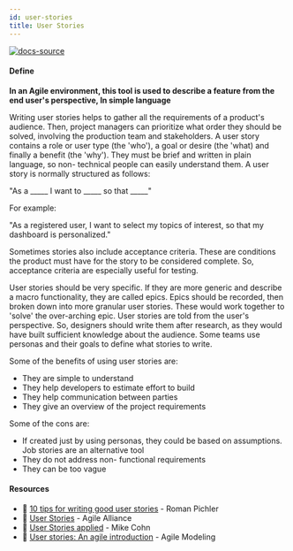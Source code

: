 ```yaml
---
id: user-stories
title: User Stories
---
```


[![docs-source](https://img.shields.io/badge/SRC-UX%20Companion-blue)](https://play.google.com/store/apps/details?id=com.cyberduck.uxcompanion)

#### Define

**In an Agile environment, this tool is used to describe a feature from the end user's perspective, In simple language**

Writing user stories helps to gather all the requirements of a product's audience. Then, project managers can prioritize what order they should be solved, involving the production team and stakeholders. A user story contains a role or user type (the 'who'), a goal or desire (the 'what) and finally a benefit (the 'why'). They must be brief and written in plain language, so non- technical people can easily understand them. A user story is
normally structured as follows:

"As a _____ I want to _____ so that _____"

For example:

"As a registered user, I want to select my topics of interest, so that my dashboard is personalized."

Sometimes stories also include acceptance criteria. These are conditions the product must have for the story to be considered complete. So, acceptance criteria are especially useful for testing.

User stories should be very specific. If they are more generic and describe a macro functionality, they are called epics. Epics should be recorded, then broken down into more granular user stories. These would work together to 'solve' the over-arching epic. User stories are told from the user's perspective. So, designers should write them after research, as they would have built sufficient knowledge about the audience. Some teams use personas and their goals to define what stories to write.

Some of the benefits of using user stories are:

* They are simple to understand
* They help developers to estimate effort to build
* They help communication between parties
* They give an overview of the project requirements

Some of the cons are:

* If created just by using personas, they could be based on assumptions. Job stories are an alternative tool
* They do not address non- functional requirements
* They can be too vague

#### Resources

* 📃 [10 tips for writing good user stories](http://www.romanpichler.com/blog/10-tips-writing-good-user-stories/) - Roman Pichler
* 📃 [User Stories](https://www.agilealliance.org/glossary/user-stories/) - Agile Alliance
* 📘 [User Stories applied](https://www.amazon.com/User-Stories-Applied-Software-Development/dp/0321205685) - Mike Cohn
* 📃 [User stories: An agile introduction](http://www.agilemodeling.com/artifacts/userStory.htm) - Agile Modeling